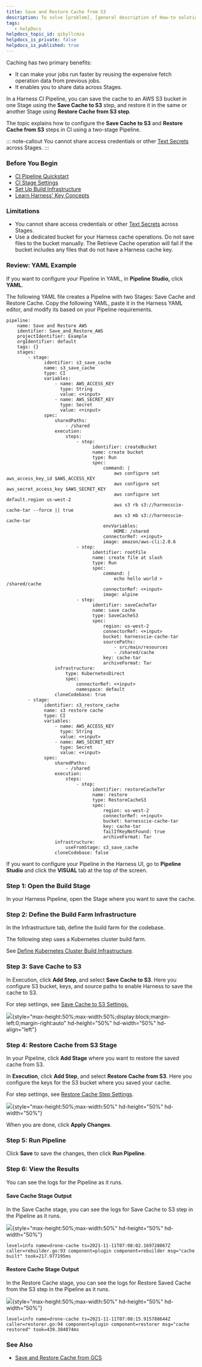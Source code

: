 ```yaml
---
title: Save and Restore Cache from S3
description: To solve [problem], [general description of How-to solution]. In this topic&#58; Before You Begin. Visual Summary. Step 1&#58; Title. Step 2&#58; Title. Next Steps. Before You Begin. Your target environment must…
tags: 
   - helpDocs
helpdocs_topic_id: qibyllcmza
helpdocs_is_private: false
helpdocs_is_published: true
---
```


Caching has two primary benefits:

-   It can make your jobs run faster by reusing the expensive fetch
    operation data from previous jobs. 
-   It enables you to share data across Stages.

In a Harness CI Pipeline, you can save the cache to an AWS S3 bucket in
one Stage using the **Save Cache to S3** step, and restore it in the
same or another Stage using **Restore Cache from S3 step**. 

The topic explains how to configure the **Save Cache to S3** and
**Restore Cache from S3** steps in CI using a two-stage Pipeline.

::: note-callout
You cannot share access credentials or other [Text
Secrets](https://ngdocs.harness.io/article/osfw70e59c-add-use-text-secrets)
across Stages.
:::

### Before You Begin

-   [CI Pipeline
    Quickstart](https://newdocs.helpdocs.io/article/x0d77ktjw8-ci-pipeline-quickstart)
-   [CI Stage
    Settings](https://newdocs.helpdocs.io/article/yn4x8vzw3q-ci-stage-settings)
-   [Set Up Build
    Infrastructure](https://newdocs.helpdocs.io/category/rg8mrhqm95-set-up-build-infrastructure)
-   [Learn Harness\' Key
    Concepts](https://newdocs.helpdocs.io/article/hv2758ro4e-learn-harness-key-concepts)

### Limitations

-   You cannot share access credentials or other [Text
    Secrets](https://ngdocs.harness.io/article/osfw70e59c-add-use-text-secrets)
    across Stages.
-   Use a dedicated bucket for your Harness cache operations. Do not
    save files to the bucket manually. The Retrieve Cache operation will
    fail if the bucket includes any files that do not have a Harness
    cache key.

### Review: YAML Example

If you want to configure your Pipeline in YAML, in **Pipeline Studio,**
click **YAML**. 

The following YAML file creates a Pipeline with two Stages: Save Cache
and Restore Cache. Copy the following YAML, paste it in the Harness YAML
editor, and modify its based on your Pipeline requirements.

``` {.hljs .yaml}
pipeline:
    name: Save and Restore AWS
    identifier: Save_and_Restore_AWS
    projectIdentifier: Example
    orgIdentifier: default
    tags: {}
    stages:
        - stage:
              identifier: s3_save_cache
              name: s3_save_cache
              type: CI
              variables:
                  - name: AWS_ACCESS_KEY
                    type: String
                    value: <+input>
                  - name: AWS_SECRET_KEY
                    type: Secret
                    value: <+input>
              spec:
                  sharedPaths:
                      - /shared
                  execution:
                      steps:
                          - step:
                                identifier: createBucket
                                name: create bucket
                                type: Run
                                spec:
                                    command: |
                                        aws configure set aws_access_key_id $AWS_ACCESS_KEY
                                        aws configure set aws_secret_access_key $AWS_SECRET_KEY
                                        aws configure set default.region us-west-2
                                        aws s3 rb s3://harnesscie-cache-tar --force || true
                                        aws s3 mb s3://harnesscie-cache-tar
                                    envVariables:
                                        HOME: /shared
                                    connectorRef: <+input>
                                    image: amazon/aws-cli:2.0.6
                          - step:
                                identifier: rootFile
                                name: create file at slash
                                type: Run
                                spec:
                                    command: |
                                        echo hello world > /shared/cache
                                    connectorRef: <+input>
                                    image: alpine
                          - step:
                                identifier: saveCacheTar
                                name: save cache
                                type: SaveCacheS3
                                spec:
                                    region: us-west-2
                                    connectorRef: <+input>
                                    bucket: harnesscie-cache-tar
                                    sourcePaths:
                                        - src/main/resources
                                        - /shared/cache
                                    key: cache-tar
                                    archiveFormat: Tar
                  infrastructure:
                      type: KubernetesDirect
                      spec:
                          connectorRef: <+input>
                          namespace: default
                  cloneCodebase: true
        - stage:
              identifier: s3_restore_cache
              name: s3 restore cache
              type: CI
              variables:
                  - name: AWS_ACCESS_KEY
                    type: String
                    value: <+input>
                  - name: AWS_SECRET_KEY
                    type: Secret
                    value: <+input>
              spec:
                  sharedPaths:
                      - /shared
                  execution:
                      steps:
                          - step:
                                identifier: restoreCacheTar
                                name: restore
                                type: RestoreCacheS3
                                spec:
                                    region: us-west-2
                                    connectorRef: <+input>
                                    bucket: harnesscie-cache-tar
                                    key: cache-tar
                                    failIfKeyNotFound: true
                                    archiveFormat: Tar
                  infrastructure:
                      useFromStage: s3_save_cache
                  cloneCodebase: false
```

If you want to configure your Pipeline in the Harness UI, go to
**Pipeline Studio** and click the **VISUAL** tab at the top of the
screen.

### Step 1: Open the Build Stage

In your Harness Pipeline, open the Stage where you want to save the
cache.

### Step 2: Define the Build Farm Infrastructure

In the Infrastructure tab, define the build farm for the codebase.

The following step uses a Kubernetes cluster build farm.

See [Define Kubernetes Cluster Build
Infrastructure](https://ngdocs.harness.io/article/x7aedul8qs-kubernetes-cluster-build-infrastructure-setup).

### Step 3: Save Cache to S3

In Execution, click **Add Step**, and select **Save Cache to S3**. Here
you configure S3 bucket, keys, and source paths to enable Harness to
save the cache to S3.

For step settings, see [Save Cache to S3
Settings.](../ci-technical-reference/save-cache-to-s-3-step-settings.md)

![](https://files.helpdocs.io/i5nl071jo5/articles/qibyllcmza/1625206915954/rb-8-xz-xoq-t-9-p-7-ph-9-fnls-w-4-g-pms-urw-v-5-j-ura-ar-ip-t-h-3-f-7-yn-lyoz-yhve-6-o-z-9-sefk-f-2-kul-pen-rki-fmo-hq-8-yj-c-2-le-i-4-yy-a-0-ra-25-hb-qoi-uruc-tyr-domj-gl-moiec-vi-jzpk-y-542-imk-u){style="max-height:50%;max-width:50%;display:block;margin-left:0;margin-right:auto"
hd-height="50%" hd-width="50%" hd-align="left"}

### Step 4: Restore Cache from S3 Stage

In your Pipeline, click **Add Stage** where you want to restore the
saved cache from S3. 

In **Execution**, click **Add Step**, and select **Restore Cache from
S3**. Here you configure the keys for the S3 bucket where you saved your
cache.

For step settings, see [Restore Cache Step
Settings](../ci-technical-reference/restore-cache-from-s-3-step-settings.md).

![](https://files.helpdocs.io/i5nl071jo5/articles/qibyllcmza/1636688998165/z-z-463-f-n-851-z-qgiskzdy-eof-xmd-cg-ebx-ny-r-ltcom-nh-1-ymgbs-xu-nfhpd-48-hvb-yj-6-nu-pe-uj-0-iav-g-2-efhx-sxi-ol-pmg-gwzx-ggw-0-m-6-r-29-g-bj-la-ql-ebq-4-w-5-lq-4-obf-6-w-1-tli-q-06-u-dnhhbzw){style="max-height:50%;max-width:50%"
hd-height="50%" hd-width="50%"}

When you are done, click **Apply Changes**.

### Step 5: Run Pipeline

Click **Save** to save the changes, then click **Run Pipeline**. 

### Step 6: View the Results

You can see the logs for the Pipeline as it runs.

#### Save Cache Stage Output

In the Save Cache stage, you can see the logs for Save Cache to S3 step
in the Pipeline as it runs.

![](https://files.helpdocs.io/i5nl071jo5/articles/qibyllcmza/1636688942744/5-q-su-6-x-4-lor-32-aq-vhehh-7-hv-fl-q-0-ib-wmj-x-7-wt-6-hid-9-b-rpf-sjaqi-8-z-5-o-rw-o-af-2-d-byln-o-3-t-dfcsa-e-34-rn-xw-jggn-i-e-ci-8-g-8-n-bs-htvk-vgpvnt-go-epn-wf-d-9-zoqa-jlqul-o-0-ys-54){style="max-height:50%;max-width:50%"
hd-height="50%" hd-width="50%"}

    level=info name=drone-cache ts=2021-11-11T07:08:02.169728067Z caller=rebuilder.go:93 component=plugin component=rebuilder msg="cache built" took=217.977195ms

#### Restore Cache Stage Output

In the Restore Cache stage, you can see the logs for Restore Saved Cache
from the S3 step in the Pipeline as it runs.

![](https://files.helpdocs.io/i5nl071jo5/articles/qibyllcmza/1636688932988/r-pelu-1-vp-uyknq-citu-4-m-ox-0-w-orpby-1-n-ra-eo-aiwp-ev-hh-fiyvz-dyzjjba-1-j-uc-h-9-qhop-sheyuhvsvn-swf-ilqtt-yn-v-22-kw-k-9-qa-3-o-gvew-5-ffg-3-n-9-jmfi-1-jjrzg-7-fy-xyk-ddkas-aqw-ry){style="max-height:50%;max-width:50%"
hd-height="50%" hd-width="50%"}

    level=info name=drone-cache ts=2021-11-11T07:08:15.915788644Z caller=restorer.go:94 component=plugin component=restorer msg="cache restored" took=439.384074ms

### See Also

-   [Save and Restore Cache from
    GCS](save-cache-in-gcs.md)
